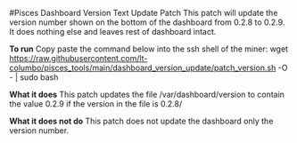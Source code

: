 #Pisces Dashboard Version Text Update Patch
This patch will update the version number shown on the bottom of the dashboard from 0.2.8 to 0.2.9. It does nothing else and leaves rest of dashboard intact.

**To run**
Copy paste the command below into the ssh shell of the miner:
wget https://raw.githubusercontent.com/lt-columbo/pisces_tools/main/dashboard_version_update/patch_version.sh -O - | sudo bash

**What it does**
This patch updates the file /var/dashboard/version to contain the value 0.2.9 if the version in the file is 0.2.8/

**What it does not do**
This patch does not update the dashboard only the version number.

